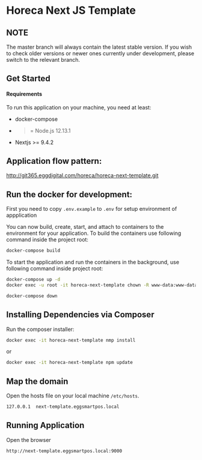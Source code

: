 Horeca Next JS Template
======

NOTE
----
The master branch will always contain the latest stable version. If you wish to check older versions or newer ones currently under development, please switch to the relevant branch.

Get Started
-----------

#### Requirements

To run this application on your machine, you need at least:

* docker-compose
* >= Node.js 12.13.1
* Nextjs >= 9.4.2


Application flow pattern:
---------------------
http://git365.eggdigital.com/horeca/horeca-next-template.git

Run the docker for development:
---------------------
First you need to copy `.env.example` to `.env` for setup environment of appplication

You can now build, create, start, and attach to containers to the environment for your application. To build the containers use following command inside the project root:

```bash
docker-compose build
```

To start the application and run the containers in the background, use following command inside project root:

```bash
docker-compose up -d
docker exec -u root -it horeca-next-template chown -R www-data:www-data /var/www/html
```
```bash
docker-compose down
```

Installing Dependencies via Composer
------------------------------------
Run the composer installer:

```bash
docker exec -it horeca-next-template nmp install
```
or
```bash
docker exec -it horeca-next-template npm update
```

Map the domain
------------------------------------
Open the hosts file on your local machine `/etc/hosts`.
```bash
127.0.0.1  next-template.eggsmartpos.local
```

Running Application
------------------------------------
Open the browser
```bash
http://next-template.eggsmartpos.local:9000
```

